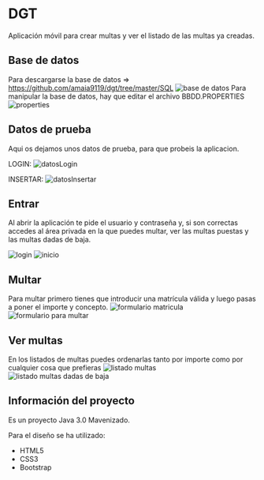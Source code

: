# DGT
Aplicación móvil para crear multas y ver el listado de las multas ya creadas.

## Base de datos
Para descargarse la base de datos => https://github.com/amaia9119/dgt/tree/master/SQL
![base de datos](https://github.com/amaia9119/dgt/blob/master/imgReadme/bd.PNG)
Para manipular la base de datos, hay que editar el archivo BBDD.PROPERTIES
![properties](https://github.com/amaia9119/dgt/blob/master/imgReadme/properties.PNG)

## Datos de prueba
Aqui os dejamos unos datos de prueba, para que probeis la aplicacion.

LOGIN:
![datosLogin](https://github.com/amaia9119/dgt/blob/master/imgReadme/datosAgente.PNG)

INSERTAR:
![datosInsertar](https://github.com/amaia9119/dgt/blob/master/imgReadme/datoscoche.PNG)

## Entrar
Al abrir la aplicación te pide el usuario y contraseña y, si son correctas accedes al área privada en la que puedes multar, ver las multas puestas y las multas dadas de baja.

![login](https://github.com/amaia9119/dgt/blob/master/imgReadme/login.PNG)
![inicio](https://github.com/amaia9119/dgt/blob/master/imgReadme/index.PNG)

## Multar
Para multar primero tienes que introducir una matrícula válida y luego pasas a poner el importe y concepto.
![formulario matricula](https://github.com/amaia9119/dgt/blob/master/imgReadme/matricula.PNG)
![formulario para multar](https://github.com/amaia9119/dgt/blob/master/imgReadme/multar.PNG)

## Ver multas
En los listados de multas puedes ordenarlas tanto por importe como por cualquier cosa que prefieras
![listado multas](https://github.com/amaia9119/dgt/blob/master/imgReadme/listado.PNG)
![listado multas dadas de baja](https://github.com/amaia9119/dgt/blob/master/imgReadme/listadoBaja.PNG)

## Información del proyecto
Es un proyecto Java 3.0 Mavenizado.

Para el diseño se ha utilizado:
* HTML5
* CSS3
* Bootstrap
